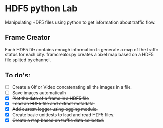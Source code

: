 # HDF5 python Lab

Manipulating HDF5 files using python to get information about traffic flow.

## Frame Creator
Each HDF5 file contains enough information to generate a map of the traffc status for each city. framcreator.py creates a pixel map based on a HDF5 file splited by channel.


## To do's:
- [ ] Create a GIf or Video concatenating all the images in a file.
- [ ] Save images automatically
- [x] ~~Plot the data of a frame in a HDF5 file~~
- [x] ~~Load an HDF5 file and extract metadata.~~
- [x] ~~Add custom logger using logging module.~~
- [x] ~~Create basic unittests to load and read HDF5 files.~~
- [x] ~~Create a map based on traffic data collected.~~
